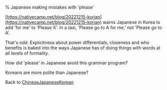 % Japanese making mistakes with 'please'

[https://nativecamp.net/blog/20221215-korian](https://nativecamp.net/blog/20221215-korian)
warns Japanese in Korea to add 'for me' to 'Please X'. In a taxi, 'Please go to A for me,' not 'Please go to A'.

That's odd. Explicitness about power differentials, closeness and who benefits is baked into the ways Japanese has of doing things with words at all levels of formality.

How did 'please' in Japanese avoid this grammar program?

Koreans are more polite than Japanese?

Back to [ChineseJapaneseKorean](ChineseJapaneseKorean.html)
